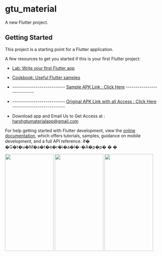# gtu_material

A new Flutter project.

## Getting Started

This project is a starting point for a Flutter application.

A few resources to get you started if this is your first Flutter project:

- [Lab: Write your first Flutter app](https://docs.flutter.dev/get-started/codelab)
- [Cookbook: Useful Flutter samples](https://docs.flutter.dev/cookbook)

- --------------------------- [Sample APK Link : Click Here](https://drive.google.com/file/d/1RdaK79yzlxgxg01NLQL8d-9SzjAvt7XC/view?usp=sharing) ---------------------------

- --------------------------- [Original APK Link with all Access : Click Here](https://drive.google.com/file/d/16yRnCRuNKYQuq09avy9ev4El17EWerN-/view?usp=share_link) ---------------------------
- Download app and Email Us to Get Access at : harshgtumaterialapp@gmail.com

For help getting started with Flutter development, view the
[online documentation](https://docs.flutter.dev/), which offers tutorials,
samples, guidance on mobile development, and a full API reference.
#� �G�t�u�M�a�t�e�r�i�a�l�-�A�p�p�
�
�



<img src="https://user-images.githubusercontent.com/74703957/196746759-a52da778-52d1-41d0-b532-8b711c58f144.png" width="160" height="320" />     <img src="https://user-images.githubusercontent.com/74703957/196746786-a251fdfd-3e42-4495-9209-5cf65daff5c1.png" width="160" height="320"  />      <img src="https://user-images.githubusercontent.com/74703957/198882053-0f7df4a5-24d8-484f-8c96-02365c6aaa1b.png" width="160" height="320"  />   

